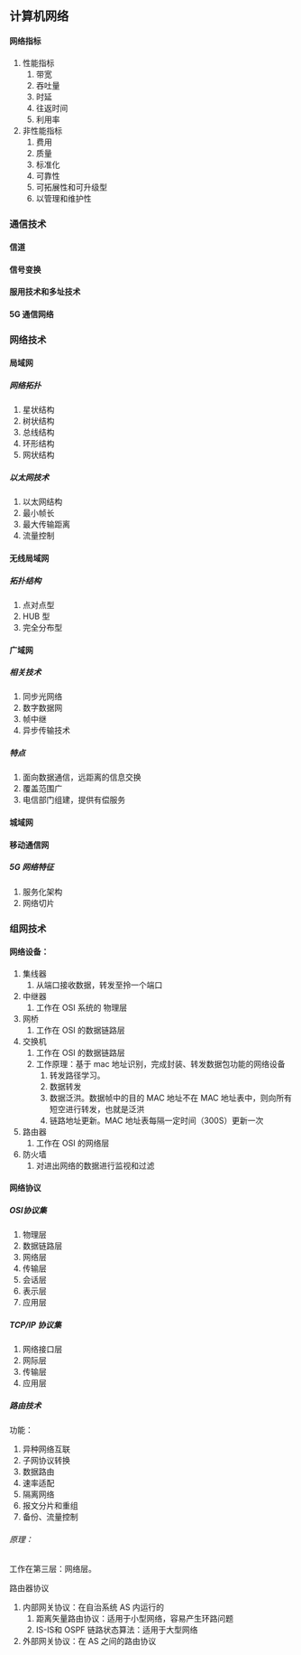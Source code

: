 

## 计算机网络

#### 网络指标

1. 性能指标
   1. 带宽
   2. 吞吐量
   3. 时延
   4. 往返时间
   5. 利用率
2. 非性能指标
   1. 费用
   2. 质量
   3. 标准化
   4. 可靠性
   5. 可拓展性和可升级型
   6. 以管理和维护性

### 通信技术

#### 信道

#### 信号变换

#### 服用技术和多址技术

#### 5G 通信网络

### 网络技术

#### 局域网

##### 网络拓扑

1. 星状结构
2. 树状结构
3. 总线结构
4. 环形结构
5. 网状结构

##### 以太网技术

1. 以太网结构
2. 最小帧长
3. 最大传输距离
4. 流量控制

#### 无线局域网

##### 拓扑结构

1. 点对点型
2. HUB 型
3. 完全分布型

#### 广域网

##### 相关技术

1. 同步光网络
2. 数字数据网
3. 帧中继
4. 异步传输技术

##### 特点

1. 面向数据通信，远距离的信息交换
2. 覆盖范围广
3. 电信部门组建，提供有偿服务

#### 城域网

#### 移动通信网

##### 5G 网络特征

1. 服务化架构
2. 网络切片

### 组网技术

#### 网络设备：

1. 集线器
   1. 从端口接收数据，转发至拎一个端口
2. 中继器
   1. 工作在 OSI 系统的 物理层
3. 网桥
   1. 工作在 OSI 的数据链路层
4. 交换机
   1. 工作在 OSI 的数据链路层
   2. 工作原理：基于 mac 地址识别，完成封装、转发数据包功能的网络设备
      1. 转发路径学习。
      2. 数据转发
      3. 数据泛洪。数据帧中的目的 MAC 地址不在 MAC 地址表中，则向所有短空进行转发，也就是泛洪
      4. 链路地址更新。MAC 地址表每隔一定时间（300S）更新一次
5. 路由器
   1. 工作在 OSI 的网络层
6. 防火墙
   1. 对进出网络的数据进行监视和过滤

#### 网络协议

##### OSI协议集

1. 物理层
2. 数据链路层
3. 网络层
4. 传输层
5. 会话层
6. 表示层
7. 应用层

##### TCP/IP 协议集

1. 网络接口层
2. 网际层
3. 传输层
4. 应用层

##### 路由技术

功能：

1. 异种网络互联
2. 子网协议转换
3. 数据路由
4. 速率适配
5. 隔离网络
6. 报文分片和重组
7. 备份、流量控制

###### 原理：

工作在第三层：网络层。

路由器协议

1. 内部网关协议：在自治系统 AS 内运行的
   1. 距离矢量路由协议：适用于小型网络，容易产生环路问题
   2. IS-IS和 OSPF 链路状态算法：适用于大型网络
2. 外部网关协议：在 AS 之间的路由协议
